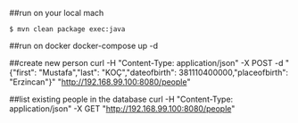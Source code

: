 ##run on your local mach
	
	$ mvn clean package exec:java

##run on docker
	docker-compose up -d
	
##create new person
curl -H "Content-Type: application/json" -X POST -d "{\"first\": \"Mustafa\",\"last\": \"KOÇ\",\"dateofbirth\": 381110400000,\"placeofbirth\": \"Erzincan\"}" "http://192.168.99.100:8080/people"

##list existing people in the database
curl -H "Content-Type: application/json" -X GET "http://192.168.99.100:8080/people"